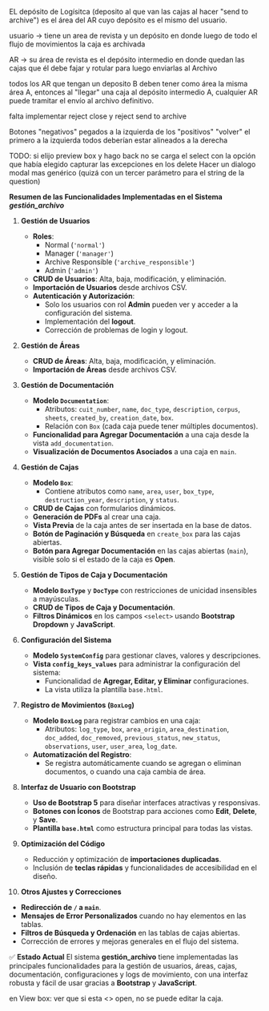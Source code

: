 

EL depósito de Logísitca (deposito al que van las cajas al hacer "send to archive") es el área del AR cuyo depósito es el mismo del usuario.

usuario -> tiene un area de revista y un depósito en donde luego de todo el flujo de movimientos la caja es archivada

AR ->  su área de revista es el depósito intermedio en donde quedan las cajas que él debe fajar y rotular para luego enviarlas al Archivo

todos los AR que tengan un deposito B deben tener como área la misma área A, entonces al "llegar" una caja al depósito intermedio A, cualquier AR puede tramitar el envío al archivo definitivo.

falta implementar reject close
y reject send to archive

Botones "negativos" pegados a la izquierda de los "positivos"
"volver" el primero a la izquierda
todos deberían estar alineados a la derecha

TODO: si elijo preview box y hago back no se carga el select con la opción que había elegido 
      capturar las excepciones en los delete
      Hacer un dialogo modal mas genérico (quizá con un tercer parámetro para el string de la question)

**Resumen de las Funcionalidades Implementadas en el Sistema _gestión_archivo_**<br>

1. **Gestión de Usuarios**
   - **Roles**:  
     - Normal (`'normal'`)
     - Manager (`'manager'`)
     - Archive Responsible (`'archive_responsible'`)
     - Admin (`'admin'`)
   - **CRUD de Usuarios**: Alta, baja, modificación, y eliminación.
   - **Importación de Usuarios** desde archivos CSV.
   - **Autenticación y Autorización**:
     - Solo los usuarios con rol **Admin** pueden ver y acceder a la configuración del sistema.
     - Implementación del **logout**.
     - Corrección de problemas de login y logout.

2. **Gestión de Áreas**
   - **CRUD de Áreas**: Alta, baja, modificación, y eliminación.
   - **Importación de Áreas** desde archivos CSV.

3. **Gestión de Documentación**
   - **Modelo `Documentation`**:
     - Atributos: `cuit_number`, `name`, `doc_type`, `description`, `corpus`, `sheets`, `created_by`, `creation_date`, `box`.
     - Relación con `Box` (cada caja puede tener múltiples documentos).
   - **Funcionalidad para Agregar Documentación** a una caja desde la vista `add_documentation`.
   - **Visualización de Documentos Asociados** a una caja en `main`.

4. **Gestión de Cajas**
   - **Modelo `Box`**:
     - Contiene atributos como `name`, `area`, `user`, `box_type`, `destruction_year`, `description`, y `status`.
   - **CRUD de Cajas** con formularios dinámicos.
   - **Generación de PDFs** al crear una caja.
   - **Vista Previa** de la caja antes de ser insertada en la base de datos.
   - **Botón de Paginación y Búsqueda** en `create_box` para las cajas abiertas.
   - **Botón para Agregar Documentación** en las cajas abiertas (`main`), visible solo si el estado de la caja es **Open**.

5. **Gestión de Tipos de Caja y Documentación**
   - **Modelo `BoxType`** y **`DocType`** con restricciones de unicidad insensibles a mayúsculas.
   - **CRUD de Tipos de Caja y Documentación**.
   - **Filtros Dinámicos** en los campos `<select>` usando **Bootstrap Dropdown** y **JavaScript**.

6. **Configuración del Sistema**
   - **Modelo `SystemConfig`** para gestionar claves, valores y descripciones.
   - **Vista `config_keys_values`** para administrar la configuración del sistema:
     - Funcionalidad de **Agregar, Editar, y Eliminar** configuraciones.
     - La vista utiliza la plantilla `base.html`.

7. **Registro de Movimientos (`BoxLog`)**
   - **Modelo `BoxLog`** para registrar cambios en una caja:
     - Atributos: `log_type`, `box`, `area_origin`, `area_destination`, `doc_added`, `doc_removed`, `previous_status`, `new_status`, `observations`, `user`, `user_area`, `log_date`.
   - **Automatización del Registro**:
     - Se registra automáticamente cuando se agregan o eliminan documentos, o cuando una caja cambia de área.

8. **Interfaz de Usuario con Bootstrap**
   - **Uso de Bootstrap 5** para diseñar interfaces atractivas y responsivas.
   - **Botones con Íconos** de Bootstrap para acciones como **Edit**, **Delete**, y **Save**.
   - **Plantilla `base.html`** como estructura principal para todas las vistas.

9. **Optimización del Código**
   - Reducción y optimización de **importaciones duplicadas**.
   - Inclusión de **teclas rápidas** y funcionalidades de accesibilidad en el diseño.

10. **Otros Ajustes y Correcciones**
   - **Redirección de `/` a `main`**.
   - **Mensajes de Error Personalizados** cuando no hay elementos en las tablas.
   - **Filtros de Búsqueda y Ordenación** en las tablas de cajas abiertas.
   - Corrección de errores y mejoras generales en el flujo del sistema.

✅ **Estado Actual**
El sistema **gestión_archivo** tiene implementadas las principales funcionalidades para la gestión de usuarios, áreas, cajas, documentación, configuraciones y logs de movimiento, con una interfaz robusta y fácil de usar gracias a **Bootstrap** y **JavaScript**.




en View box: ver que si esta <> open, no se puede editar la caja.
